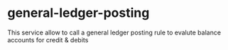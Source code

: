 # general-ledger-posting
This service allow to call a general ledger posting rule to evalute balance accounts for credit & debits
